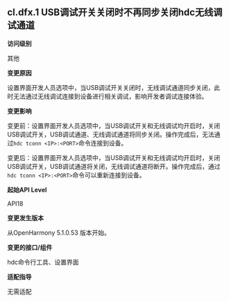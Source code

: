 ## cl.dfx.1 USB调试开关关闭时不再同步关闭hdc无线调试通道

**访问级别**

其他

**变更原因**

设置界面开发人员选项中，当USB调试开关关闭时，无线调试通道同步关闭，此时无法通过无线调试连接到设备进行相关调试，影响开发者调试连接体验。

**变更影响**

变更前：设置界面开发人员选项中，当USB调试开关和无线调试均开启时，关闭USB调试开关，USB调试通道、无线调试通道将同步关闭。操作完成后，无法通过`hdc tconn <IP>:<PORT>`命令连接到设备。

变更后：设置界面开发人员选项中，当USB调试开关和无线调试均开启时，关闭USB调试开关，USB调试通道将关闭，无线调试通道将断开。操作完成后，通过`hdc tconn <IP>:<PORT>`命令可以重新连接到设备。

**起始API Level**

API18

**变更发生版本**

从OpenHarmony 5.1.0.53 版本开始。

**变更的接口/组件**

hdc命令行工具、设置界面

**适配指导**

无需适配